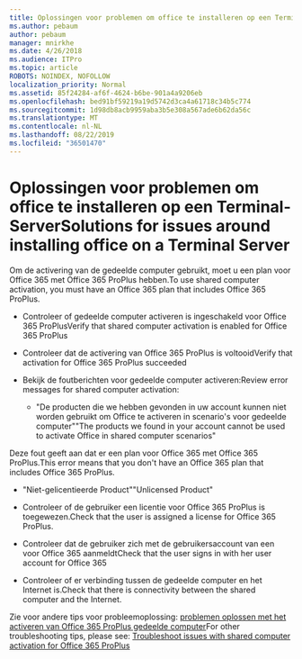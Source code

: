 ```yaml
---
title: Oplossingen voor problemen om office te installeren op een Terminal-Server
ms.author: pebaum
author: pebaum
manager: mnirkhe
ms.date: 4/26/2018
ms.audience: ITPro
ms.topic: article
ROBOTS: NOINDEX, NOFOLLOW
localization_priority: Normal
ms.assetid: 85f24284-af6f-4624-b6be-901a4a9206eb
ms.openlocfilehash: bed91bf59219a19d5742d3ca4a61718c34b5c774
ms.sourcegitcommit: 1d98db8acb9959aba3b5e308a567ade6b62da56c
ms.translationtype: MT
ms.contentlocale: nl-NL
ms.lasthandoff: 08/22/2019
ms.locfileid: "36501470"
---
```

# <a name="solutions-for-issues-around-installing-office-on-a-terminal-server"></a><span data-ttu-id="c1a37-102">Oplossingen voor problemen om office te installeren op een Terminal-Server</span><span class="sxs-lookup"><span data-stu-id="c1a37-102">Solutions for issues around installing office on a Terminal Server</span></span>

<span data-ttu-id="c1a37-103">Om de activering van de gedeelde computer gebruikt, moet u een plan voor Office 365 met Office 365 ProPlus hebben.</span><span class="sxs-lookup"><span data-stu-id="c1a37-103">To use shared computer activation, you must have an Office 365 plan that includes Office 365 ProPlus.</span></span>
  
- <span data-ttu-id="c1a37-104">Controleer of gedeelde computer activeren is ingeschakeld voor Office 365 ProPlus</span><span class="sxs-lookup"><span data-stu-id="c1a37-104">Verify that shared computer activation is enabled for Office 365 ProPlus</span></span>
    
- <span data-ttu-id="c1a37-105">Controleer dat de activering van Office 365 ProPlus is voltooid</span><span class="sxs-lookup"><span data-stu-id="c1a37-105">Verify that activation for Office 365 ProPlus succeeded</span></span>
    
- <span data-ttu-id="c1a37-106">Bekijk de foutberichten voor gedeelde computer activeren:</span><span class="sxs-lookup"><span data-stu-id="c1a37-106">Review error messages for shared computer activation:</span></span>
    
  - <span data-ttu-id="c1a37-107">"De producten die we hebben gevonden in uw account kunnen niet worden gebruikt om Office te activeren in scenario's voor gedeelde computer"</span><span class="sxs-lookup"><span data-stu-id="c1a37-107">"The products we found in your account cannot be used to activate Office in shared computer scenarios"</span></span>
  
<span data-ttu-id="c1a37-108">Deze fout geeft aan dat er een plan voor Office 365 met Office 365 ProPlus.</span><span class="sxs-lookup"><span data-stu-id="c1a37-108">This error means that you don't have an Office 365 plan that includes Office 365 ProPlus.</span></span>
    
  - <span data-ttu-id="c1a37-109">"Niet-gelicentieerde Product"</span><span class="sxs-lookup"><span data-stu-id="c1a37-109">"Unlicensed Product"</span></span>
    
  - <span data-ttu-id="c1a37-110">Controleer of de gebruiker een licentie voor Office 365 ProPlus is toegewezen.</span><span class="sxs-lookup"><span data-stu-id="c1a37-110">Check that the user is assigned a license for Office 365 ProPlus.</span></span>
    
  - <span data-ttu-id="c1a37-111">Controleer dat de gebruiker zich met de gebruikersaccount van een voor Office 365 aanmeldt</span><span class="sxs-lookup"><span data-stu-id="c1a37-111">Check that the user signs in with her user account for Office 365</span></span>
    
  - <span data-ttu-id="c1a37-112">Controleer of er verbinding tussen de gedeelde computer en het Internet is.</span><span class="sxs-lookup"><span data-stu-id="c1a37-112">Check that there is connectivity between the shared computer and the Internet.</span></span>
    
<span data-ttu-id="c1a37-113">Zie voor andere tips voor probleemoplossing: [problemen oplossen met het activeren van Office 365 ProPlus gedeelde computer](https://docs.microsoft.com/DeployOffice/troubleshoot-issues-with-shared-computer-activation-for-office-365-proplus)</span><span class="sxs-lookup"><span data-stu-id="c1a37-113">For other troubleshooting tips, please see: [Troubleshoot issues with shared computer activation for Office 365 ProPlus](https://docs.microsoft.com/DeployOffice/troubleshoot-issues-with-shared-computer-activation-for-office-365-proplus)</span></span>
  

